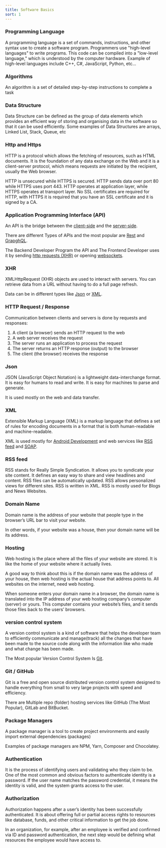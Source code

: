 ```yaml
---
title: Software Basics
sort: 1
---
```


### Programming Language

A programming language is a set of commands, instructions, and other syntax use to create a software program. Programmers use "high-level languages" to write programs. This code can be compiled into a "low-level language," which is understood by the computer hardware. Example of high-level languages include C++, C#, JavaScript, Python, etc...

### Algorithms

An algorithm is a set of detailed step-by-step instructions to complete a task

### Data Structure

Data Structure can be defined as the group of data elements which provides an efficient way of storing and organising data in the software so that it can be used efficiently. Some examples of Data Structures are arrays, Linked List, Stack, Queue, etc

### Http and Https

HTTP is a protocol which allows the fetching of resources, such as HTML documents. It is the foundation of any data exchange on the Web and it is a client-server protocol, which means requests are initiated by the recipient, usually the Web browser.

HTTP is unsecured while HTTPS is secured. HTTP sends data over port 80 while HTTPS uses port 443. HTTP operates at application layer, while HTTPS operates at transport layer. No SSL certificates are required for HTTP, with HTTPS it is required that you have an SSL certificate and it is signed by a CA.

### Application Programming Interface (API)

An API is the bridge between the [client-side](/frontend) and the [server-side](/backend).

There are different Types of APIs and the most popular are [Rest](/backend#Rest-API) and [GrapghQL](/backend#GrapghQL).

The Backend Developer Program the API and The Frontend Developer uses it by sending [http requests (XHR)](#xhr) or opening [websockets](/backend#websockets).

### XHR

XMLHttpRequest (XHR) objects are used to interact with servers. You can retrieve data from a URL without having to do a full page refresh.

Data can be in different types like [Json](#json) or [XML](#xml).

### HTTP Request / Response

Communication between clients and servers is done by requests and responses:

1. A client (a browser) sends an HTTP request to the web
1. A web server receives the request
1. The server runs an application to process the request
1. The server returns an HTTP response (output) to the browser
1. The client (the browser) receives the response

### Json

JSON (JavaScript Object Notation) is a lightweight data-interchange format. It is easy for humans to read and write. It is easy for machines to parse and generate.

It is used mostly on the web and data transfer.

### XML

Extensible Markup Language (XML) is a markup language that defines a set of rules for encoding documents in a format that is both human-readable and machine-readable.

XML is used mostly for [Android Development](/mobile-dev#android) and web services like [RSS feed](#rss-feed) and [SOAP](/backend#soap).

### RSS feed

RSS stands for Really Simple Syndication.
It allows you to syndicate your site content.
It defines an easy way to share and view headlines and content.
RSS files can be automatically updated.
RSS allows personalized views for different sites.
RSS is written in XML.
RSS is mostly used for Blogs and News Websites.

### Domain Name

Domain name is the address of your website that people type in the browser’s URL bar to visit your website.

In other words, if your website was a house, then your domain name will be its address.

### Hosting

Web hosting is the place where all the files of your website are stored. It is like the home of your website where it actually lives.

A good way to think about this is if the domain name was the address of your house, then web hosting is the actual house that address points to. All websites on the internet, need web hosting.

When someone enters your domain name in a browser, the domain name is translated into the IP address of your web hosting company’s computer (server) or yours. This computer contains your website’s files, and it sends those files back to the users’ browsers.

### version control system

A version control system is a kind of software that helps the developer team to efficiently communicate and manage(track) all the changes that have been made to the source code along with the information like who made and what change has been made.

The Most popular Version Control System Is [Git](#git--github).

### Git / GitHub

Git is a free and open source distributed version control system designed to handle everything from small to very large projects with speed and efficiency.

There are Multiple repo (folder) hosting services like GitHub (The Most Popular), GitLab and BitBucket.

### Package Managers

A package manager is a tool to create project environments and easily import external dependencies (packages)

Examples of package managers are NPM, Yarn, Composer and Chocolatey.

### Authentication

It is the process of identifying users and validating who they claim to be. One of the most common and obvious factors to authenticate identity is a password. If the user name matches the password credential, it means the identity is valid, and the system grants access to the user.

### Authorization

Authorization happens after a user’s identity has been successfully authenticated. It is about offering full or partial access rights to resources like database, funds, and other critical information to get the job done.

In an organization, for example, after an employee is verified and confirmed via ID and password authentication, the next step would be defining what resources the employee would have access to.
